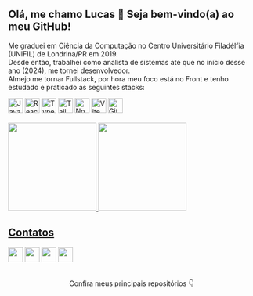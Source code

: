 
## Olá, me chamo Lucas 👋 Seja bem-vindo(a) ao meu GitHub!

<p> Me graduei em Ciência da Computação no Centro Universitário Filadélfia (UNIFIL) de Londrina/PR em 2019.<br>
Desde então, trabalhei como analista de sistemas até que no início desse ano (2024), me tornei desenvolvedor.<br>
Almejo me tornar Fullstack, por hora meu foco está no Front e tenho estudado e praticado as seguintes stacks:</p>

<div>  
  <a href="https://developer.mozilla.org/pt-BR/docs/Web/JavaScript" target="_blank"><img src="https://img.shields.io/badge/JavaScript-F7DF1E?style=for-the-badge&logo=javascript&logoColor=black" alt="JavaScript" height="30em"/></a>
  <a href="https://react.dev/" target="_blank"><img src="https://img.shields.io/badge/React-20232A?style=for-the-badge&logo=react&logoColor=61DAFB" alt="React" height="30em"/></a>
  <a href="https://www.typescriptlang.org" target="_blank"><img src="https://img.shields.io/badge/Typescript-%233178C6?style=for-the-badge&logo=Typescript&logoColor=%23fff" height="30em" alt="Typescript"/></a>
  <a href="https://tailwindcss.com/" target="_blank"><img src="https://img.shields.io/badge/tailwindcss-%2338B2AC.svg?style=for-the-badge&logo=tailwind-css&logoColor=white" alt="TailWindCSS" height="30em"></a>
  <a href="https://nodejs.org/en" target="_blank"><img src="https://img.shields.io/badge/Node.JS-%238cbf3e?style=for-the-badge&logo=node.js&logoColor=%2345453b" alt="Node.js" height="30em"/></a>
  <a href="https://vitejs.dev/" target="_blank"><img src="https://img.shields.io/badge/Vite-%23646CFF?style=for-the-badge&logo=vite&logoColor=%23ffc720" alt="Vite" height="30em"/></a>
  <a href="https://git-scm.com/" target="_blank"><img src="https://img.shields.io/badge/git-%23F05033.svg?style=for-the-badge&logo=git&logoColor=white" alt="Git" height="30em"/></a>
</div>
<br>

<div>
  <a href="https://github.com/lucaspanizio">
  <img height="180em" src="https://github-readme-stats.vercel.app/api/top-langs/?username=lucaspanizio&layout=compact&langs_count=7&theme=dracula&locale=pt-br"/>
  <img height="180em" src="https://github-readme-stats.vercel.app/api?username=lucaspanizio&show_icons=true&theme=dracula&include_all_commits=true&count_private=true&locale=pt-br"/>
</div>

## Contatos
<div>
  <a href="https://www.github.com/lucaspanizio"><img src="https://img.shields.io/badge/-GitHub-%23333?style=for-the-badge&logo=github&logoColor=white" target="_blank" height="30em"></a>
  <a href="https://www.linkedin.com/in/lucaspanizio/" target="_blank"><img src="https://img.shields.io/badge/LinkedIn-0077B5?style=for-the-badge&logo=linkedin&logoColor=white" target="_blank" height="30em"></a>
  <a href="mailto:lucaspanizio@gmail.com"><img src="https://img.shields.io/badge/-Gmail-EA4335?style=for-the-badge&logo=gmail&logoColor=white" target="_blank" height="30em"></a>
  <a href="https://www.instagram.com/lucas.panizio/" target="_blank"><img src="https://img.shields.io/badge/-Instagram-E4405F?style=for-the-badge&logo=instagram&logoColor=white"         target="_blank" height="30em"></a>  
</div>
<br>

<p align="center">Confira meus principais repositórios 👇</p>
